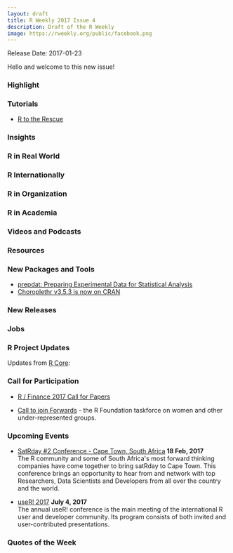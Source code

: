 ```yaml
---
layout: draft
title: R Weekly 2017 Issue 4
description: Draft of the R Weekly
image: https://rweekly.org/public/facebook.png
---
```


Release Date: 2017-01-23

Hello and welcome to this new issue!

### Highlight



### Tutorials

+ [R to the Rescue](http://johnmackintosh.com/2017-01-15-taming-wild-spreadsheets/)

### Insights



### R in Real World



### R Internationally



### R in Organization





### R in Academia 



### Videos and Podcasts




### Resources





### New Packages and Tools

+ [prepdat: Preparing Experimental Data for Statistical Analysis](https://www.r-bloggers.com/prepdat-preparing-experimental-data-for-statistical-analysis/)
+ [Choroplethr v3.5.3 is now on CRAN](http://www.arilamstein.com/blog/2017/01/16/choroplethr-v3-5-3-now-cran/)

### New Releases




### Jobs




### R Project Updates

Updates from [R Core](http://developer.r-project.org/blosxom.cgi/R-devel/NEWS):



### Call for Participation

+ [R / Finance 2017 Call for Papers](http://dirk.eddelbuettel.com/blog/2017/01/11/#r_finance_2017_cfp)

+ [Call to join Forwards](http://forwards.github.io/blog/2017/01/13/call-to-join-forwards/) - the R Foundation taskforce on women and other under-represented groups.

### Upcoming Events

+ [SatRday #2 Conference - Cape Town, South Africa](http://capetown2017.satrdays.org/) **18 Feb, 2017** <br />
The R community and some of South Africa's most forward thinking companies have come together to bring satRday to Cape Town. This conference brings an opportunity to hear from and network with top Researchers, Data Scientists and Developers from all over the country and the world. 

+ [useR! 2017](http://user2017.brussels/) **July 4, 2017** <br />
The annual useR! conference is the main meeting of the international R user and developer community. Its program consists of both invited and user-contributed presentations.

### Quotes of the Week


